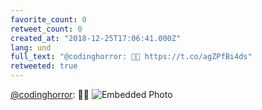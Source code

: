 ```yaml
---
favorite_count: 0
retweet_count: 0
created_at: "2018-12-25T17:06:41.000Z"
lang: und
full_text: "@codinghorror: 😤💪 https://t.co/agZPfBi4ds"
retweeted: true
---
```


[@codinghorror](https://twitter.com/codinghorror): 😤💪
![Embedded Photo](https://twitter-media-coderbyheart.s3.eu-north-1.amazonaws.com/1077611602805997568-DvRsQuQVYAAYAnv.jpg)
